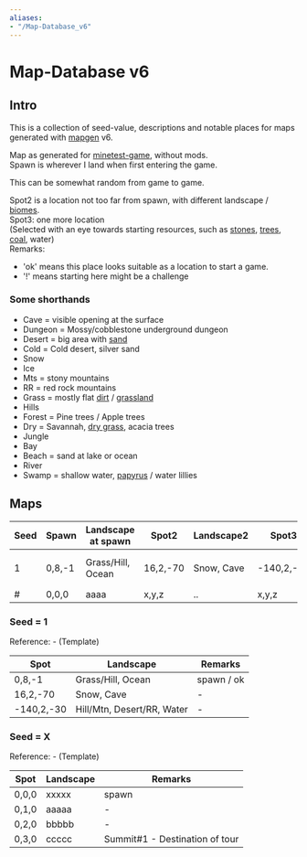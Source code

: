```yaml
---
aliases:
- "/Map-Database_v6"
---
```


# Map-Database v6
Intro
-----

This is a collection of seed-value, descriptions and notable places for maps generated with [mapgen](/Mapgen "Mapgen") v6.

Map as generated for [minetest-game](https://wiki.luanti.org/index.php?title=Minetest_Game&action=edit&redlink=1 "Minetest Game (page does not exist)"), without mods.  
Spawn is wherever I land when first entering the game.

This can be somewhat random from game to game.

Spot2 is a location not too far from spawn, with different landscape / [biomes](https://wiki.luanti.org/Biomes "Biomes").  
Spot3: one more location  
(Selected with an eye towards starting resources, such as [stones](https://wiki.luanti.org/Stone "Stone"), [trees](https://wiki.luanti.org/Tree "Tree"), [coal](https://wiki.luanti.org/Coal "Coal"), water)  
Remarks:

*   'ok' means this place looks suitable as a location to start a game.
*   '!' means starting here might be a challenge

### Some shorthands

*   Cave = visible opening at the surface
*   Dungeon = Mossy/cobblestone underground dungeon
*   Desert = big area with [sand](https://wiki.luanti.org/Sand "Sand")
*   Cold = Cold desert, silver sand
*   Snow
*   Ice
*   Mts = stony mountains
*   RR = red rock mountains
*   Grass = mostly flat [dirt](https://wiki.luanti.org/Dirt "Dirt") / [grassland](https://wiki.luanti.org/Grass "Grass")
*   Hills
*   Forest = Pine trees / Apple trees
*   Dry = Savannah, [dry grass](https://wiki.luanti.org/Dry_Grass "Dry Grass"), acacia trees
*   Jungle
*   Bay
*   Beach = sand at lake or ocean
*   River
*   Swamp = shallow water, [papyrus](https://wiki.luanti.org/Papyrus "Papyrus") / water lillies

Maps
----


|Seed|Spawn |Landscape at spawn|Spot2   |Landscape2|Spot3     |Landscape3                |Remarks|
|----|------|------------------|--------|----------|----------|--------------------------|-------|
|1   |0,8,-1|Grass/Hill, Ocean |16,2,-70|Snow, Cave|-140,2,-30|Hill/Mtn, Desert/RR, Water|ok     |
|#   |0,0,0 |aaaa              |x,y,z   |..        |x,y,z     |..                        |-      |


### Seed = 1

Reference: - (Template)


|Spot      |Landscape                 |Remarks   |
|----------|--------------------------|----------|
|0,8,-1    |Grass/Hill, Ocean         |spawn / ok|
|16,2,-70  |Snow, Cave                |-         |
|-140,2,-30|Hill/Mtn, Desert/RR, Water|-         |


### Seed = X

Reference: - (Template)


|Spot |Landscape|Remarks                       |
|-----|---------|------------------------------|
|0,0,0|xxxxx    |spawn                         |
|0,1,0|aaaaa    |-                             |
|0,2,0|bbbbb    |-                             |
|0,3,0|ccccc    |Summit#1 - Destination of tour|
